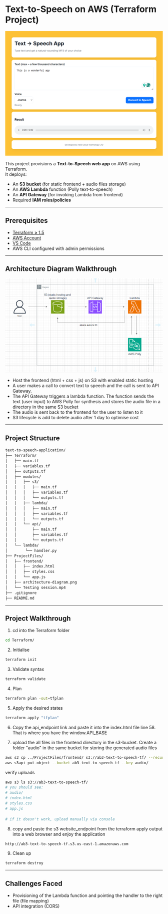 # Text-to-Speech on AWS (Terraform Project)

![homepage](ProjectFiles/homepage.png)

This project provisions a **Text-to-Speech web app** on AWS using Terraform.  
It deploys:
- An **S3 bucket** (for static frontend + audio files storage)
- An **AWS Lambda** function (Polly text-to-speech)
- An **API Gateway** (for invoking Lambda from frontend)
- Required **IAM roles/policies**

---

## Prerequisites

- [Terraform ≥ 1.5](https://developer.hashicorp.com/terraform/downloads)
- [AWS Account](https://aws.amazon.com/console/)
- [VS Code](https://code.visualstudio.com/download)
- AWS CLI configured with admin permissions

---

## Architecture Diagram Walkthrough
![architecture](Architecture-diagram.png)
- Host the frontend (html + css + js) on S3 with enabled static hosting
- A user makes a call to convert text to speech and the call is sent to API Gateway. 
- The API Gateway triggers a lambda function. The function sends the text (user input) to AWS Polly for synthesis and stores the audio file in a directory in the same S3 bucket
- The audio is sent back to the frontend for the user to listen to it
- S3 lifecycle is add to delete audio after 1 day to optimise cost

---
## Project Structure
```bash
text-to-speech-application/
├── Terraform/
│   ├── main.tf
│   ├── variables.tf
│   ├── outputs.tf
│   ├── modules/
│   │   ├── s3/
│   │   │   ├── main.tf
│   │   │   ├── variables.tf
│   │   │   └── outputs.tf
│   │   ├── lambda/
│   │   │   ├── main.tf
│   │   │   ├── variables.tf
│   │   │   └── outputs.tf
│   │   └── api/
│   │       ├── main.tf
│   │       ├── variables.tf
│   │       └── outputs.tf
│   └── lambda/       
│        └── handler.py
├── ProjectFiles/
│   ├── frontend/
│   │   ├── index.html
│   │   ├── styles.css
│   │   └── app.js
│   ├── architecture-diagram.png
│   └── Testing session.mp4
├── .gitignore
├── README.md


```
---
## Project Walkthrough
1. cd into the Terraform folder
```bash
cd Terraform/
```

2. Initialise
```bash
terraform init
```

3. Validate syntax
```bash
terraform validate
```

4. Plan
```bash
terraform plan -out=tfplan
```

5. Apply the desired states
```bash
terraform apply "tfplan"
```

6. Copy the api_endpoint link and paste it into the index.html file line 58. That is where you have the window.API_BASE

7. upload the all files in the frontend directory in the s3-bucket. Create a folder "audio" in the same bucket for storing the generated audio files
```bash
aws s3 cp ../ProjectFiles/frontend/ s3://ab3-text-to-speech-tf/ --recursive
aws s3api put-object --bucket ab3-text-to-speech-tf --key audio/
```
verify uploads
```bash
aws s3 ls s3://ab3-text-to-speech-tf/
# you should see:
# audio/
# index.html
# styles.css
# app.js

# if it doesn't work, upload manually via console

```

8. copy and paste the s3 website_endpoint from the terraform apply output into a web browser and enjoy the application
```bash
http://ab3-text-to-speech-tf.s3.us-east-1.amazonaws.com
```
9. Clean up
```bash
terraform destroy
```
---
## Challenges Faced
- Provisioning of the Lambda function and pointing the handler to the right file (file mapping)
- API integration (CORS)